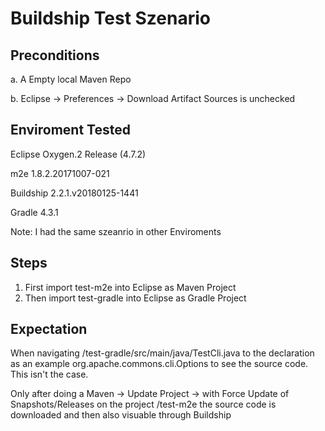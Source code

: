 # Buildship Test Szenario 

## Preconditions 

a. A Empty local Maven Repo 

b. Eclipse -> Preferences -> Download Artifact Sources is unchecked

## Enviroment Tested 

Eclipse Oxygen.2 Release (4.7.2)

m2e 1.8.2.20171007-021

Buildship 2.2.1.v20180125-1441

Gradle 4.3.1

Note: I had the same szeanrio in other Enviroments

## Steps 

1. First import test-m2e into Eclipse as Maven Project
2. Then  import test-gradle into Eclipse as Gradle Project

## Expectation

When navigating /test-gradle/src/main/java/TestCli.java to the declaration as an example org.apache.commons.cli.Options to see the source code. This isn't the case.

Only after doing a Maven -> Update Project -> with Force Update of Snapshots/Releases  on the project /test-m2e the source code is downloaded and then also visuable through Buildship


